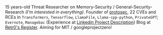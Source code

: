 15 years-old Threat Researcher on Memory-Security / General-Security-Research _(I'm interested in everything)_. Founder of [protosec](https://protosec.ai), 22 CVEs and RCEs in `Transformers`, `Tensorflow`, `LlamaFile`, `Llama-cpp-python`, `PrivateGPT`; `Evernote`, `Managebac` (Experience at [Linkedin Project Description](https://www.linkedin.com/in/patrick-retr0reg-peng/details/projects/)) Blog at [Retr0's Register](https://retr0.blog/blog). Aiming for MIT / googleprojectzero!
